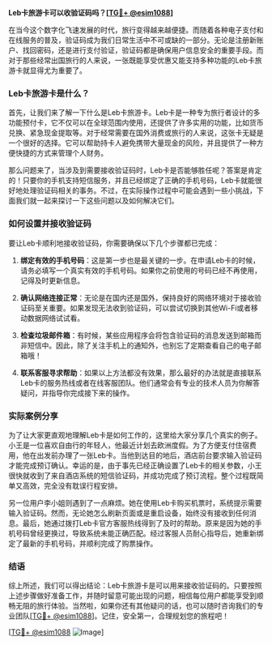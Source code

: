 **Leb卡旅游卡可以收验证码吗？[[TG💪+ @esim1088](https://t.me/s/esim1088)]**

在当今这个数字化飞速发展的时代，旅行变得越来越便捷。而随着各种电子支付和在线服务的普及，验证码成为我们日常生活中不可或缺的一部分。无论是注册新账户、找回密码，还是进行支付验证，验证码都是确保用户信息安全的重要手段。而对于那些经常出国旅行的人来说，一张既能享受优惠又能支持多种功能的Leb卡旅游卡就显得尤为重要了。

### Leb卡旅游卡是什么？

首先，让我们来了解一下什么是Leb卡旅游卡。Leb卡是一种专为旅行者设计的多功能预付卡，它不仅可以在全球范围内使用，还提供了许多实用的功能，比如货币兑换、紧急现金提取等。对于经常需要在国外消费或旅行的人来说，这张卡无疑是一个很好的选择。它可以帮助持卡人避免携带大量现金的风险，并且提供了一种方便快捷的方式来管理个人财务。

那么问题来了，当涉及到需要接收验证码时，Leb卡是否能够胜任呢？答案是肯定的！只要你的手机支持短信服务，并且已经绑定了正确的手机号码，Leb卡就能很好地处理验证码相关的事务。不过，在实际操作过程中可能会遇到一些小挑战，下面我们就一起来探讨一下这些问题以及如何解决它们。

### 如何设置并接收验证码

要让Leb卡顺利地接收验证码，你需要确保以下几个步骤都已完成：

1. **绑定有效的手机号码**：这是第一步也是最关键的一步。在申请Leb卡的时候，请务必填写一个真实有效的手机号码。如果你之前使用的号码已经不再使用，记得及时更新信息。
   
2. **确认网络连接正常**：无论是在国内还是国外，保持良好的网络环境对于接收验证码至关重要。如果发现无法收到验证码，可以尝试切换到其他Wi-Fi或者移动数据网络试试看。

3. **检查垃圾邮件箱**：有时候，某些应用程序会将包含验证码的消息发送到邮箱而非短信中。因此，除了关注手机上的通知外，也别忘了定期查看自己的电子邮箱哦！

4. **联系客服寻求帮助**：如果以上方法都没有效果，那么最好的办法就是直接联系Leb卡的服务热线或者在线客服团队。他们通常会有专业的技术人员为你解答疑问，并指导你完成接下来的操作。

### 实际案例分享

为了让大家更直观地理解Leb卡是如何工作的，这里给大家分享几个真实的例子。小王是一位喜欢自由行的年轻人，他最近计划去欧洲度假。为了方便支付住宿费用，他在出发前办理了一张Leb卡。当他到达目的地后，酒店前台要求输入验证码才能完成预订确认。幸运的是，由于事先已经正确设置了Leb卡的相关参数，小王很快就收到了来自酒店系统的短信验证码，并成功完成了预订流程。整个过程既简单又高效，完全没有耽误行程安排。

另一位用户李小姐则遇到了一点麻烦。她在使用Leb卡购买机票时，系统提示需要输入验证码。然而，无论她怎么刷新页面或是重启设备，始终没有接收到任何消息。最后，她通过拨打Leb卡官方客服热线得到了及时的帮助。原来是因为她的手机号码曾经更换过，导致系统未能正确匹配。经过客服人员耐心指导后，她重新绑定了最新的手机号码，并顺利完成了购票操作。

### 结语

综上所述，我们可以得出结论：Leb卡旅游卡是可以用来接收验证码的。只要按照上述步骤做好准备工作，并随时留意可能出现的问题，相信每位用户都能享受到顺畅无阻的旅行体验。当然啦，如果你还有其他疑问的话，也可以随时咨询我们的专业团队[[TG💪+ @esim1088](https://t.me/s/esim1088)]。记住，安全第一，合理规划您的旅程吧！

[[TG💪+ @esim1088](https://t.me/s/esim1088) ![Image](https://i.postimg.cc/4NQfJmqS/Snipaste-2025-05-13-00-14-12.png)]